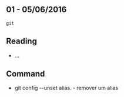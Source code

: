 01 - 05/06/2016
----------

`git`

## Reading
- ...

## Command
- git config --unset alias.<name> - remover um  alias
